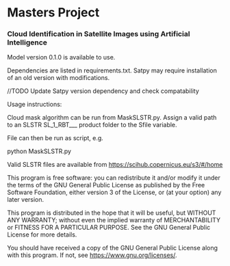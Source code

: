 # Masters Project

### Cloud Identification in Satellite Images using Artificial Intelligence

Model version 0.1.0 is available to use.

Dependencies are listed in requirements.txt. Satpy may require installation of an old version with modifications.

//TODO Update Satpy version dependency and check compatability

Usage instructions:

Cloud mask algorithm can be run from MaskSLSTR.py. Assign a valid path to an SLSTR SL_1_RBT___ product folder to the Sfile variable.

File can then be run as script, e.g.

python MaskSLSTR.py

Valid SLSTR files are available from https://scihub.copernicus.eu/s3/#/home



This program is free software: you can redistribute it and/or modify it under the terms of the GNU General Public License as published by the Free Software Foundation, either version 3 of the License, or (at your option) any later version.

This program is distributed in the hope that it will be useful, but WITHOUT ANY WARRANTY; without even the implied warranty of MERCHANTABILITY or FITNESS FOR A PARTICULAR PURPOSE. See the GNU General Public License for more details.

You should have received a copy of the GNU General Public License along with this program.  If not, see <https://www.gnu.org/licenses/>.